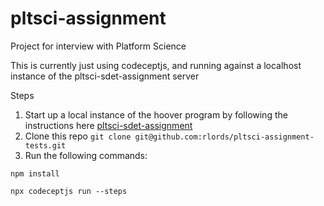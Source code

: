 # pltsci-assignment
Project for interview with Platform Science

This is currently just using codeceptjs, and running against a localhost instance of the pltsci-sdet-assignment server


Steps
1. Start up a local instance of the hoover program by following the instructions here [pltsci-sdet-assignment](https://bitbucket.org/platformscience/pltsci-sdet-assignment/src/main/)
2. Clone this repo `git clone git@github.com:rlords/pltsci-assignment-tests.git`
3. Run the following commands:
  
  `npm install`

  `npx codeceptjs run --steps`